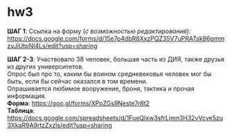 # hw3
**ШАГ 1**: Ссылка на форму (*с возможностью редактирования*):   https://docs.google.com/forms/d/15e7p4dbR8XxzPQZ35V7uPRATsk86pmmzyJiUtpNI4Ls/edit?usp=sharing


**ШАГ 2-3**: Участвовало 38 человек, большая часть из ДИЯ, также друзья из других университетов.  
Опрос был про то, каким бы воином средневековья человек мог бы быть, если бы сейчас оказался в том времени.  
Опрашивается любимое вооружение, броня, тактика и прочая информация.  
**Форма**: https://goo.gl/forms/XPoZGs9Neste7r8t2  
**Таблица**: https://docs.google.com/spreadsheets/d/1FueQIxw3sfrLjmn3H32vVcve5zu3XkaR9A9rtzZxzls/edit?usp=sharing
